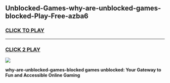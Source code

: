 
## Unblocked-Games-why-are-unblocked-games-blocked-Play-Free-azba6
<h3>
<a href="https://premium76.site?title=why-are-unblocked-games-blocked&ref=10A">CLICK TO PLAY</a></h3>
<hr>

<h3>
<a href="https://premium76.site?title=why-are-unblocked-games-blocked&ref=10A">CLICK 2 PLAY</a>
  
</h3>

<a href="https://premium76.site?title=why-are-unblocked-games-blocked&ref=10A"><img src="https://clearcache.store/games.png"></a>


**why-are-unblocked-games-blocked games unblocked: Your Gateway to Fun and Accessible Online Gaming**
